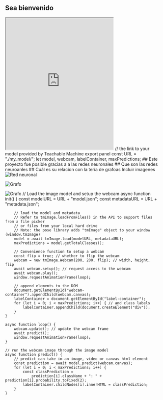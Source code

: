 ## Sea bienvenido
<iframe height="430" width="350" src="https://bot.dialogflow.com/5bf4ed50-4e13-4f95-aee9-29a7a8b8b5c4"></iframe>
    // the link to your model provided by Teachable Machine export panel
    const URL = "./my_model/";
    let model, webcam, labelContainer, maxPredictions;
## Este proyecto fue posible gracias a a las redes neuronales
## Que son las redes neuroanles
## Cuál es su relacion con la tería de grafoas
Incluir imagenes


<img src="https://andromedavaluecapital.com/wp-content/uploads/2018/02/neuronal-network-1024x585.jpg" alt="Red neuronal">

![Grafo](https://www.madrimasd.org/blogs/matematicas/files/2012/09/Network_representation_of_brain_connectivity.jpg)




![Grafo](https://www.madrimasd.org/blogs/matematicas/files/2012/09/Network_representation_of_brain_connectivity.jpg)
    // Load the image model and setup the webcam
    async function init() {
        const modelURL = URL + "model.json";
        const metadataURL = URL + "metadata.json";

        // load the model and metadata
        // Refer to tmImage.loadFromFiles() in the API to support files from a file picker
        // or files from your local hard drive
        // Note: the pose library adds "tmImage" object to your window (window.tmImage)
        model = await tmImage.load(modelURL, metadataURL);
        maxPredictions = model.getTotalClasses();

        // Convenience function to setup a webcam
        const flip = true; // whether to flip the webcam
        webcam = new tmImage.Webcam(200, 200, flip); // width, height, flip
        await webcam.setup(); // request access to the webcam
        await webcam.play();
        window.requestAnimationFrame(loop);

        // append elements to the DOM
        document.getElementById("webcam-container").appendChild(webcam.canvas);
        labelContainer = document.getElementById("label-container");
        for (let i = 0; i < maxPredictions; i++) { // and class labels
            labelContainer.appendChild(document.createElement("div"));
        }
    }

    async function loop() {
        webcam.update(); // update the webcam frame
        await predict();
        window.requestAnimationFrame(loop);
    }

    // run the webcam image through the image model
    async function predict() {
        // predict can take in an image, video or canvas html element
        const prediction = await model.predict(webcam.canvas);
        for (let i = 0; i < maxPredictions; i++) {
            const classPrediction =
                prediction[i].className + ": " + prediction[i].probability.toFixed(2);
            labelContainer.childNodes[i].innerHTML = classPrediction;
        }
    }
</script>


